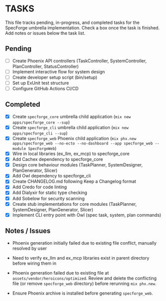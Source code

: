 # TASKS

This file tracks pending, in-progress, and completed tasks for the SpecForge umbrella implementation.
Check a box once the task is finished. Add notes or issues below the task list.

## Pending

- [ ] Create Phoenix API controllers (TaskController, SystemController, PlanController, StatusController)
- [ ] Implement interactive flow for system design
- [ ] Create developer setup script (bin/setup)
- [ ] Set up ExUnit test structure
- [ ] Configure GitHub Actions CI/CD

## Completed

- [x] Create `specforge_core` umbrella child application (`mix new apps/specforge_core --sup`)
- [x] Create `specforge_cli` umbrella child application (`mix new apps/specforge_cli --sup`)
- [x] Create `specforge_web` Phoenix child application (`mix phx.new apps/specforge_web --no-ecto --no-dashboard --app specforge_web --module SpecForgeWeb`)
- [x] Wire in local libraries (ex_llm, ex_mcp) to specforge_core
- [x] Add Cachex dependency to specforge_core
- [x] Design core behaviour modules (TaskPlanner, SystemDesigner, PlanGenerator, Slicer)
- [x] Add Owl dependency to specforge_cli
- [x] Create CHANGELOG.md following Keep a Changelog format
- [x] Add Credo for code linting
- [x] Add Dialyxir for static type checking
- [x] Add Sobelow for security scanning
- [x] Create stub implementations for core modules (TaskPlanner, SystemDesigner, PlanGenerator, Slicer)
- [x] Implement CLI entry point with Owl (spec task, system, plan commands)

## Notes / Issues

- Phoenix generation initially failed due to existing file conflict, manually resolved by user
- Need to verify ex_llm and ex_mcp libraries exist in parent directory before wiring them in

- Phoenix generation failed due to existing file at `assets/vendor/heroicons/optimized`.
  Review and delete the conflicting file (or remove `specforge_web` directory) before rerunning `mix phx.new`.
- Ensure Phoenix archive is installed before generating `specforge_web`.
